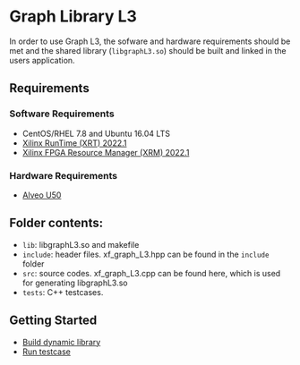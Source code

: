 # Graph Library L3

In order to use Graph L3, the sofware and hardware requirements should be met and the shared library (`libgraphL3.so`) should be built and linked in the users application.  

## Requirements
### Software Requirements
- CentOS/RHEL 7.8 and Ubuntu 16.04 LTS
- [Xilinx RunTime (XRT) 2022.1](https://github.com/Xilinx/XRT)
- [Xilinx FPGA Resource Manager (XRM) 2022.1](https://github.com/Xilinx/XRM)


### Hardware Requirements
- [Alveo U50](https://www.xilinx.com/products/boards-and-kits/alveo/u50.html)

## Folder contents:  
- `lib`: libgraphL3.so and makefile  
- `include`: header files. xf_graph_L3.hpp can be found in the `include` folder  
- `src`: source codes. xf_graph_L3.cpp can be found here, which is used for generating libgraphL3.so   
- `tests`: C++ testcases.   

## Getting Started
- [Build dynamic library](lib)  
- [Run testcase](tests)  
